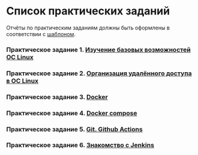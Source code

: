 # Список практических заданий

Отчёты по практическим заданиям должны быть оформлены в соответствии с [шаблоном](./report_template.docx).

### Практическое задание 1. [Изучение базовых возможностей OC Linux](./task_01.md)

### Практическое задание 2. [Организация удалённого доступа в OC Linux](./task_02.md)

### Практическое задание 3. [Docker](./task_03.md)

### Практическое задание 4. [Docker compose](./task_04.md)

### Практическое задание 5. [Git. Github Actions](./task_05.md)

### Практическое задание 6. [Знакомство с Jenkins](./task_06.md)